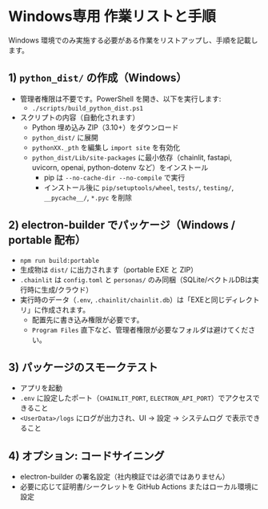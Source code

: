 # Windows専用 作業リストと手順

Windows 環境でのみ実施する必要がある作業をリストアップし、手順を記載します。

## 1) `python_dist/` の作成（Windows）
- 管理者権限は不要です。PowerShell を開き、以下を実行します:
  - `./scripts/build_python_dist.ps1`
- スクリプトの内容（自動化されます）
  - Python 埋め込み ZIP（3.10+）をダウンロード
  - `python_dist/` に展開
  - `pythonXX._pth` を編集し `import site` を有効化
  - `python_dist/Lib/site-packages` に最小依存（chainlit, fastapi, uvicorn, openai, python-dotenv など）をインストール
    - pip は `--no-cache-dir --no-compile` で実行
    - インストール後に `pip/setuptools/wheel`, `tests/`, `testing/`, `__pycache__/`, `*.pyc` を削除

## 2) electron-builder でパッケージ（Windows / portable 配布）
- `npm run build:portable`
- 生成物は `dist/` に出力されます（portable EXE と ZIP）
- `.chainlit` は `config.toml` と `personas/` のみ同梱（SQLite/ベクトルDBは実行時に生成/クラウド）
- 実行時のデータ（`.env`, `.chainlit/chainlit.db`）は「EXEと同じディレクトリ」に作成されます。
  - 配置先に書き込み権限が必要です。
  - `Program Files` 直下など、管理者権限が必要なフォルダは避けてください。

## 3) パッケージのスモークテスト
- アプリを起動
- `.env` に設定したポート（`CHAINLIT_PORT`, `ELECTRON_API_PORT`）でアクセスできること
- `<UserData>/logs` にログが出力され、UI → 設定 → システムログ で表示できること

## 4) オプション: コードサイニング
- electron-builder の署名設定（社内検証では必須ではありません）
- 必要に応じて証明書/シークレットを GitHub Actions またはローカル環境に設定
